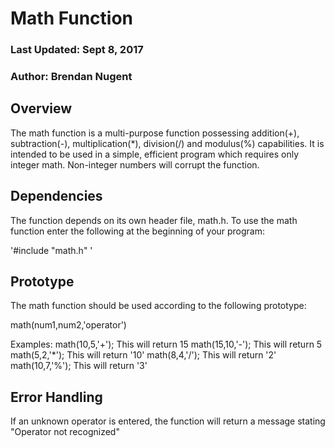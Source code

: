 # Math Function
### Last Updated: Sept 8, 2017
### Author: Brendan Nugent

## Overview
The math function is a multi-purpose function possessing addition(+), subtraction(-), multiplication(*), division(/) and modulus(%) capabilities. It is intended to be used in a simple, efficient program which requires only integer math. Non-integer numbers will corrupt the function.
## Dependencies
The function depends on its own header file, math.h. To use the math function enter the following at the beginning of your program:

'#include "math.h" '


## Prototype
The math function should be used according to the following prototype:

math(num1,num2,'operator')

Examples:
math(10,5,'+'); This will return 15
math(15,10,'-'); This will return 5
math(5,2,'*'); This will return '10'
math(8,4,'/'); This will return '2'
math(10,7,'%'); This will return '3'

## Error Handling
If an unknown operator is entered, the function will return a message stating "Operator not recognized"